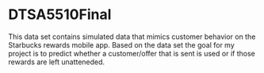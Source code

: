 # DTSA5510Final

This data set contains simulated data that mimics customer behavior on the Starbucks rewards mobile app. Based on the data set the goal for my project is to predict whether a customer/offer that is sent is used or if those rewards are left unatteneded. 
